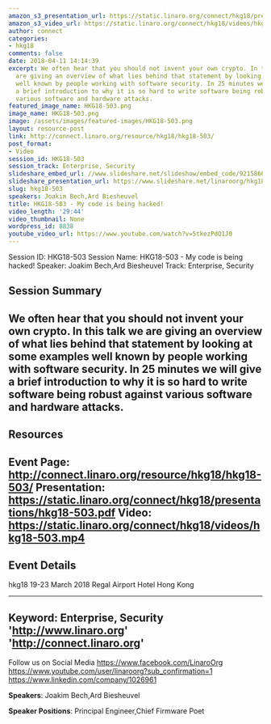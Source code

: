 ```yaml
---
amazon_s3_presentation_url: https://static.linaro.org/connect/hkg18/presentations/hkg18-503.pdf
amazon_s3_video_url: https://static.linaro.org/connect/hkg18/videos/hkg18-503.mp4
author: connect
categories:
- hkg18
comments: false
date: 2018-04-11 14:14:39
excerpt: We often hear that you should not invent your own crypto. In this talk we
  are giving an overview of what lies behind that statement by looking at some examples
  well known by people working with software security. In 25 minutes we will give
  a brief introduction to why it is so hard to write software being robust against
  various software and hardware attacks.
featured_image_name: HKG18-503.png
image_name: HKG18-503.png
image: /assets/images/featured-images/HKG18-503.png
layout: resource-post
link: http://connect.linaro.org/resource/hkg18/hkg18-503/
post_format:
- Video
session_id: HKG18-503
session_track: Enterprise, Security
slideshare_embed_url: //www.slideshare.net/slideshow/embed_code/92158662
slideshare_presentation_url: https://www.slideshare.net/linaroorg/hkg18503-my-code-is-being-hacked
slug: hkg18-503
speakers: Joakim Bech,Ard Biesheuvel
title: HKG18-503 - My code is being hacked!
video_length: '29:44'
video_thumbnail: None
wordpress_id: 8838
youtube_video_url: https://www.youtube.com/watch?v=5tkezPdQ1J0
---
```


Session ID: HKG18-503
Session Name: HKG18-503 - My code is being hacked!
Speaker: Joakim Bech,Ard Biesheuvel
Track: Enterprise, Security


## Session Summary
We often hear that you should not invent your own crypto. In this talk we are giving an overview of what lies behind that statement by looking at some examples well known by people working with software security. In 25 minutes we will give a brief introduction to why it is so hard to write software being robust against various software and hardware attacks.
---------------------------------------------------
## Resources
Event Page: http://connect.linaro.org/resource/hkg18/hkg18-503/
Presentation: https://static.linaro.org/connect/hkg18/presentations/hkg18-503.pdf
Video: https://static.linaro.org/connect/hkg18/videos/hkg18-503.mp4
 ---------------------------------------------------
## Event Details
hkg18
19-23 March 2018
Regal Airport Hotel Hong Kong

---------------------------------------------------
Keyword: Enterprise, Security
'http://www.linaro.org'
'http://connect.linaro.org'
---------------------------------------------------
Follow us on Social Media
https://www.facebook.com/LinaroOrg
https://www.youtube.com/user/linaroorg?sub_confirmation=1
https://www.linkedin.com/company/1026961

**Speakers**: Joakim Bech,Ard Biesheuvel

**Speaker Positions**: Principal Engineer,Chief Firmware Poet
